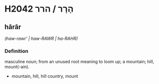 # H2042 הָרָר / הרר

## hârâr

_(haw-rawr' | haw-RAWR | ha-RAHR)_

### Definition

masculine noun; from an unused root meaning to loom up; a mountain; hill, mount(-ain).

- mountain, hill, hill country, mount
